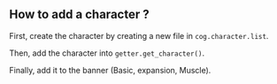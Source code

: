 ## How to add a character ?

First, create the character by creating a new file in `cog.character.list`.

Then, add the character into `getter.get_character()`.

Finally, add it to the banner (Basic, expansion, Muscle).
